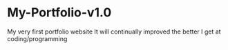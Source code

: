 # My-Portfolio-v1.0
My very first portfolio website
It will continually improved the better I get at coding/programming